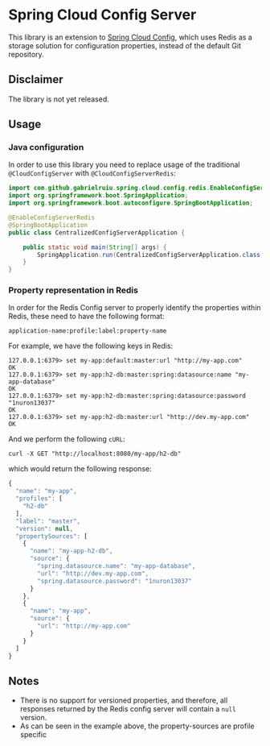 # Spring Cloud Config Server

This library is an extension to [Spring Cloud Config](http://cloud.spring.io/spring-cloud-config/spring-cloud-config.html),
which uses Redis as a storage solution for configuration properties, instead of the default Git repository.

## Disclaimer
The library is not yet released.

## Usage

### Java configuration

In order to use this library you need to replace usage of the traditional ```@CloudConfigServer``` with ```@CloudConfigServerRedis```:

```java
import com.github.gabrielruiu.spring.cloud.config.redis.EnableConfigServerRedis;
import org.springframework.boot.SpringApplication;
import org.springframework.boot.autoconfigure.SpringBootApplication;

@EnableConfigServerRedis
@SpringBootApplication
public class CentralizedConfigServerApplication {

	public static void main(String[] args) {
		SpringApplication.run(CentralizedConfigServerApplication.class, args);
	}
}
```

### Property representation in Redis

In order for the Redis Config server to properly identify the properties within Redis, these need to have the following
format:

```
application-name:profile:label:property-name
```


For example, we have the following keys in Redis:
```
127.0.0.1:6379> set my-app:default:master:url "http://my-app.com"
OK
127.0.0.1:6379> set my-app:h2-db:master:spring:datasource:name "my-app-database"
OK
127.0.0.1:6379> set my-app:h2-db:master:spring:datasource:password "1nuron13037"
OK
127.0.0.1:6379> set my-app:h2-db:master:url "http://dev.my-app.com"
OK
```


And we perform the following ```cURL```:
```
curl -X GET "http://localhost:8080/my-app/h2-db"
```

which would return the following response:
```javascript
{
  "name": "my-app",
  "profiles": [
    "h2-db"
  ],
  "label": "master",
  "version": null,
  "propertySources": [
    {
      "name": "my-app-h2-db",
      "source": {
        "spring.datasource.name": "my-app-database",
        "url": "http://dev.my-app.com",
        "spring.datasource.password": "1nuron13037"
      }
    },
    {
      "name": "my-app",
      "source": {
        "url": "http://my-app.com"
      }
    }
  ]
}
```



## Notes

* There is no support for versioned properties, and therefore, all responses returned by the Redis config server
will contain a ```null``` version.
* As can be seen in the example above, the property-sources are profile specific

